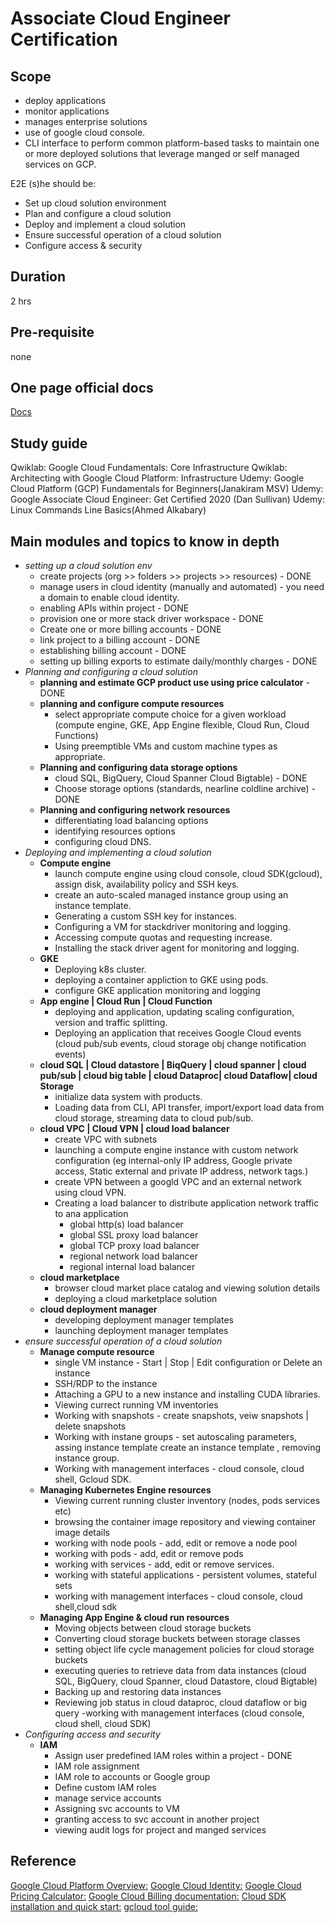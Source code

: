 # Associate Cloud Engineer Certification

## Scope

- deploy applications
- monitor applications
- manages enterprise solutions
- use of google cloud console.
- CLI interface to perform common platform-based tasks to maintain one or more deployed solutions that leverage manged or self managed services on GCP.

E2E (s)he should be:

- Set up cloud solution environment
- Plan and configure a cloud solution
- Deploy and implement a cloud solution
- Ensure successful operation of a cloud solution
- Configure access & security

## Duration

2 hrs

## Pre-requisite

none

## One page official docs

[Docs](https://cloud.google.com/certification/cloud-engineer)

## Study guide

Qwiklab: Google Cloud Fundamentals: Core Infrastructure
Qwiklab: Architecting with Google Cloud Platform: Infrastructure
Udemy: Google Cloud Platform (GCP) Fundamentals for Beginners(Janakiram MSV)
Udemy: Google Associate Cloud Engineer: Get Certified 2020 (Dan Sullivan)
Udemy: Linux Commands Line Basics(Ahmed Alkabary)

## Main modules and topics to know in depth

- *setting up a cloud solution env*
  - create projects (org >> folders >> projects >> resources) - DONE
  - manage users in cloud identity (manually and automated) - you need a domain to enable cloud identity.
  - enabling APIs within project - DONE
  - provision one or more stack driver workspace - DONE
  - Create one or more billing accounts - DONE
  - link project to a billing account - DONE
  - establishing billing account - DONE
  - setting up billing exports to estimate daily/monthly charges - DONE
- *Planning and configuring a cloud solution*
  - **planning and estimate GCP product use using price calculator** - DONE
  - **planning and configure compute resources**
    - select appropriate compute choice for a given workload (compute engine, GKE, App Engine flexible, Cloud Run, Cloud Functions)
    - Using preemptible VMs and custom machine types as appropriate.
  - **Planning and configuring data storage options**
    - cloud SQL, BigQuery, Cloud Spanner Cloud Bigtable) - DONE
    - Choose storage options (standards, nearline coldline archive) - DONE
  - **Planning and configuring network resources**
    - differentiating load balancing options
    - identifying resources options
    - configuring cloud DNS.
- *Deploying and implementing a cloud solution*
  - **Compute engine**
    - launch compute engine using cloud console, cloud SDK(gcloud), assign disk, availability policy and SSH keys.
    - create an auto-scaled managed instance group using an instance template.
    - Generating a custom SSH key for instances.
    - Configuring a VM for stackdriver monitoring and logging.
    - Accessing compute quotas and requesting increase.
    - Installing the stack driver agent for monitoring and logging.
  - **GKE**
    - Deploying k8s cluster.
    - deploying a container appliction to GKE using pods.
    - configure GKE application monitoring and logging
  - **App engine | Cloud Run | Cloud Function**
    - deploying and application, updating scaling configuration, version and traffic splitting.
    - Deploying an application that receives Google Cloud events (cloud pub/sub events, cloud storage obj change notification events)
  - **cloud SQL | Cloud datastore | BiqQuery | cloud spanner | cloud pub/sub | cloud big table | cloud Dataproc| cloud Dataflow| cloud Storage**
    - initialize data system with products.
    - Loading data from CLI, API transfer, import/export load data from cloud storage, streaming data to cloud pub/sub.
  - **cloud VPC | Cloud VPN | cloud load balancer**
    - create VPC with subnets
    - launching a compute engine instance with custom network configuration (eg internal-only IP address, Google private access, Static external and private IP address, network tags.)
    - create VPN between a googld VPC and an external network using cloud VPN.
    - Creating a load balancer to distribute application network traffic to ana application
      - global http(s) load balancer
      - global SSL proxy load balancer
      - global TCP proxy load balancer
      - regional network load balancer
      - regional internal load balancer
  - **cloud marketplace**
    - browser cloud market place catalog and viewing solution details
    - deploying a cloud marketplace solution
  - **cloud deployment manager**
    - developing deployment manager templates
    - launching deployment manager templates
- *ensure successful operation of a cloud solution*
  - **Manage compute resource**
    - single VM instance - Start | Stop | Edit configuration or Delete an instance
    - SSH/RDP to the instance
    - Attaching a GPU to a new instance and installing CUDA libraries.
    - Viewing currect running VM inventories
    - Working with snapshots - create snapshots, veiw snapshots | delete snapshots
    - Working with instane groups - set autoscaling parameters, assing instance template create an instance template , removing instance group.
    - Working with management interfaces - cloud console, cloud shell, Gcloud SDK.
  - **Managing Kubernetes Engine resources**
    - Viewing current running cluster inventory (nodes, pods services etc)
    - browsing the container image repository and viewing container image details
    - working with node pools - add, edit or remove a node pool
    - working with pods - add, edit or remove pods
    - working with services - add, edit or remove services.
    - working with stateful applications - persistent volumes, stateful sets
    - working with management interfaces - cloud console, cloud shell,cloud sdk
  - **Managing App Engine & cloud run resources**
    - Moving objects between cloud storage buckets
    - Converting cloud storage buckets between storage classes
    - setting object life cycle management policies for cloud storage buckets
    - executing queries to retrieve data from data instances (cloud SQL, BigQuery, cloud Spanner, cloud Datastore, cloud Bigtable)
    - Backing up and restoring data instances
    - Reviewing job status in cloud dataproc, cloud dataflow or big query
    -working with management interfaces (cloud console, cloud shell, cloud SDK)
- *Configuring access and security*
  - **IAM**
    - Assign user predefined IAM roles within a project - DONE
    - IAM role assignment
    - IAM role to accounts or Google group
    - Define custom IAM roles
    - manage service accounts
    - Assigning svc accounts to VM
    - granting access to svc account in another project
    - viewing audit logs for project and manged services

## Reference

[Google Cloud Platform Overview:](https://cloud.google.com/docs/overview/)
[Google Cloud Identity:](https://cloud.google.com/identity/)
[Google Cloud Pricing Calculator:](https://cloud.google.com/products/calculator/)
[Google Cloud Billing documentation:](https://cloud.google.com/billing/docs/)
[Cloud SDK installation and quick start:](https://cloud.google.com/sdk/#Quick_Start)
[gcloud tool guide:](https://cloud.google.com/sdk/gcloud/)
